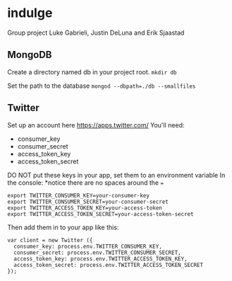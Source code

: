 # indulge
Group project Luke Gabrieli, Justin DeLuna and Erik Sjaastad

## MongoDB
Create a directory named db in your project root.
`mkdir db`

Set the path to the database
`mongod --dbpath=./db --smallfiles`

## Twitter
Set up an account here https://apps.twitter.com/
You'll need:
* consumer_key
* consumer_secret
* access_token_key
* access_token_secret

DO NOT put these keys in your app, set them to an environment variable
In the console:
*notice there are no spaces around the `=`
```
export TWITTER_CONSUMER_KEY=your-consumer-key
export TWITTER_CONSUMER_SECRET=your-consumer-secret
export TWITTER_ACCESS_TOKEN_KEY=your-access-token
export TWITTER_ACCESS_TOKEN_SECRET=your-access-token-secret
```

Then add them in to your app like this:
```
var client = new Twitter ({
  consumer_key: process.env.TWITTER_CONSUMER_KEY,
  consumer_secret: process.env.TWITTER_CONSUMER_SECRET,
  access_token_key: process.env.TWITTER_ACCESS_TOKEN_KEY,
  access_token_secret: process.env.TWITTER_ACCESS_TOKEN_SECRET
});
```